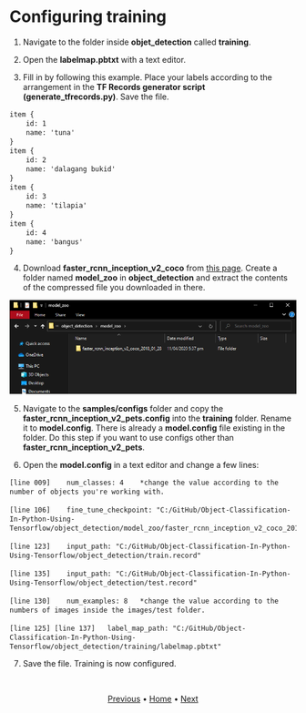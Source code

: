 # Configuring training

1. Navigate to the folder inside **objet_detection** called **training**.

2. Open the **labelmap.pbtxt** with a text editor.

3. Fill in by following this example. Place your labels according to the arrangement in the **TF Records generator script (generate_tfrecords.py)**. Save the file.
```
item {
    id: 1
    name: 'tuna'
}
item {
    id: 2
    name: 'dalagang bukid'
}
item {
    id: 3
    name: 'tilapia'
}
item {
    id: 4
    name: 'bangus'
}
```

4. Download **faster_rcnn_inception_v2_coco** from [this page](https://github.com/tensorflow/models/blob/master/research/object_detection/g3doc/detection_model_zoo.md). Create a folder named **model_zoo** in **object_detection** and extract the contents of the compressed file you downloaded in there.

<p align="center">
  <img src="images\extract-faster-rcnn-inception.png">
</p>

5. Navigate to the **samples/configs** folder and copy the **faster_rcnn_inception_v2_pets.config** into the **training** folder. Rename it to **model.config**. There is already a **model.config** file existing in the folder. Do this step if you want to use configs other than **faster_rcnn_inception_v2_pets**.

6. Open the **model.config** in a text editor and change a few lines:
```
[line 009]    num_classes: 4    *change the value according to the number of objects you're working with.

[line 106]    fine_tune_checkpoint: "C:/GitHub/Object-Classification-In-Python-Using-Tensorflow/object_detection/model_zoo/faster_rcnn_inception_v2_coco_2018_01_28/model.ckpt"

[line 123]    input_path: "C:/GitHub/Object-Classification-In-Python-Using-Tensorflow/object_detection/train.record"

[line 135]    input_path: "C:/GitHub/Object-Classification-In-Python-Using-Tensorflow/object_detection/test.record"

[line 130]    num_examples: 8   *change the value according to the numbers of images inside the images/test folder.

[line 125] [line 137]   label_map_path: "C:/GitHub/Object-Classification-In-Python-Using-Tensorflow/object_detection/training/labelmap.pbtxt"
```

7. Save the file. Training is now configured.

<br>
<p align="center">
  <a href="https://github.com/JeiEmDSea/Object-Classification-In-Python-Using-Tensorflow/blob/master/documentation/generating_tf_records_for_training.md">Previous</a>
  <span>•</span>
  <a href="https://github.com/JeiEmDSea/Object-Classification-In-Python-Using-Tensorflow">Home</a>
  <span>•</span>
  <a href="https://github.com/JeiEmDSea/Object-Classification-In-Python-Using-Tensorflow/blob/master/documentation/run_the_training.md">Next</a>
</p>